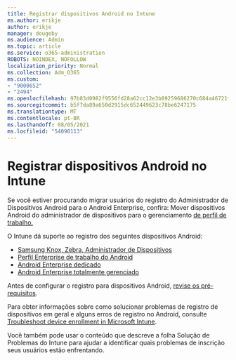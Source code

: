 ```yaml
---
title: Registrar dispositivos Android no Intune
ms.author: erikje
author: erikje
manager: dougeby
ms.audience: Admin
ms.topic: article
ms.service: o365-administration
ROBOTS: NOINDEX, NOFOLLOW
localization_priority: Normal
ms.collection: Adm_O365
ms.custom:
- "9000652"
- "2494"
ms.openlocfilehash: 97b83d0982f9556fd28a62cc12e3b89259686270c684a46721f0ef3d683e5ae6
ms.sourcegitcommit: b5f7da89a650d2915dc652449623c78be6247175
ms.translationtype: MT
ms.contentlocale: pt-BR
ms.lasthandoff: 08/05/2021
ms.locfileid: "54090113"
---
```

# <a name="enrolling-android-devices-into-intune"></a>Registrar dispositivos Android no Intune

Se você estiver procurando migrar usuários do registro do Administrador de Dispositivos Android para o Android Enterprise, confira: Mover dispositivos Android do administrador de dispositivos para o gerenciamento [de perfil de trabalho.](https://docs.microsoft.com/mem/intune/enrollment/android-move-device-admin-work-profile)

O Intune dá suporte ao registro dos seguintes dispositivos Android:  

- [Samsung Knox, Zebra, Administrador de Dispositivos](https://docs.microsoft.com/mem/intune/enrollment/android-enroll-device-administrator)
- [Perfil Enterprise de trabalho do Android](https://docs.microsoft.com/mem/intune/enrollment/android-enterprise-overview)
- [Android Enterprise dedicado](https://docs.microsoft.com/mem/intune/enrollment/android-dedicated-devices-fully-managed-enroll)
- [Android Enterprise totalmente gerenciado](https://docs.microsoft.com/mem/intune/enrollment/android-fully-managed-enroll)

Antes de configurar o registro para dispositivos Android, [revise os pré-requisitos](https://docs.microsoft.com/intune/enrollment/android-enroll).  

Para obter informações sobre como solucionar problemas de registro de dispositivos em geral e alguns erros de registro no Android, consulte [Troubleshoot device enrollment in Microsoft Intune](https://docs.microsoft.com/mem/intune/enrollment/troubleshoot-android-enrollment).

Você também pode usar o conteúdo que descreve a folha Solução de Problemas do Intune para ajudar a identificar quais problemas de inscrição seus usuários estão enfrentando.

